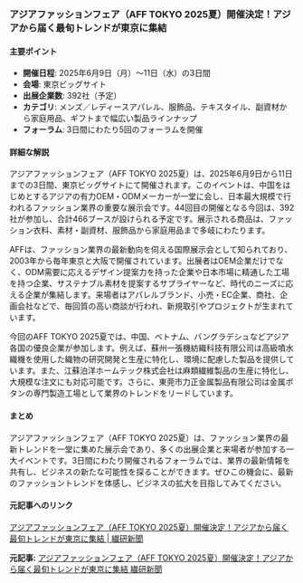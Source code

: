 ### アジアファッションフェア（AFF TOKYO 2025夏）開催決定！アジアから届く最旬トレンドが東京に集結

#### 主要ポイント
- **開催日程**: 2025年6月9日（月）～11日（水）の3日間
- **会場**: 東京ビッグサイト
- **出展企業数**: 392社（予定）
- **カテゴリ**: メンズ／レディースアパレル、服飾品、テキスタイル、副資材から家庭用品、ギフトまで幅広い製品ラインナップ
- **フォーラム**: 3日間にわたり5回のフォーラムを開催

#### 詳細な解説
アジアファッションフェア（AFF TOKYO 2025夏）は、2025年6月9日から11日までの3日間、東京ビッグサイトにて開催されます。このイベントは、中国をはじめとするアジアの有力OEM・ODMメーカーが一堂に会し、日本最大規模で行われるファッション業界の重要な展示会です。44回目の開催となる今回は、392社が参加し、合計466ブースが設けられる予定です。展示される商品は、ファッション衣料、素材・副資材、服飾品から家庭用品まで多岐にわたります。

AFFは、ファッション業界の最新動向を伺える国際展示会として知られており、2003年から毎年東京と大阪で開催されています。出展者はOEM企業だけでなく、ODM需要に応えるデザイン提案力を持った企業や日本市場に精通した工場を持つ企業、サステナブル素材を提案するサプライヤーなど、時代のニーズに応える企業が集結します。来場者はアパレルブランド、小売・EC企業、商社、企画会社などで、毎回質の高い商談が行われ、新規取引やプロジェクトが生まれています。

今回のAFF TOKYO 2025夏では、中国、ベトナム、バングラデシュなどアジア各国の優良企業が参加します。例えば、蘇州一張機紡織科技有限公司は高級噴水織機を使用した織物の研究開発と生産に特化し、環境に配慮した製品を提供しています。また、江蘇泊洋ホームテック株式会社は麻類繊維製品の生産に特化し、大規模な注文にも対応可能です。さらに、東莞市力正金属製品有限公司は金属ボタンの専門製造工場として業界のトレンドをリードしています。

#### まとめ
アジアファッションフェア（AFF TOKYO 2025夏）は、ファッション業界の最新トレンドを一堂に集めた展示会であり、多くの出展企業と来場者が参加する一大イベントです。3日間にわたり開催されるフォーラムでは、業界の最新情報を共有し、ビジネスの新たな可能性を探ることができます。ぜひこの機会に、最新のファッショントレンドを体感し、ビジネスの拡大を目指してみてください。

#### 元記事へのリンク
[アジアファッションフェア（AFF TOKYO 2025夏）開催決定！アジアから届く最旬トレンドが東京に集結 | 繊研新聞](https://www.senken.co.jp/articles/asiafashionfair-2025-summer)

**元記事:** [アジアファッションフェア（AFF TOKYO 2025夏）開催決定！アジアから届く最旬トレンドが東京に集結 繊研新聞](https://senken.co.jp/prtimes/aHR0cHM6Ly9wcnRpbWVzLmpwL21haW4vaHRtbC9yZC9wLzAwMDAwMDAwMi4wMDAxNjE1ODIuaHRtbA==)